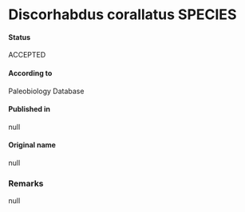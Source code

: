 Discorhabdus corallatus SPECIES
=======

#### Status
ACCEPTED

#### According to
Paleobiology Database

#### Published in
null

#### Original name
null

### Remarks
null